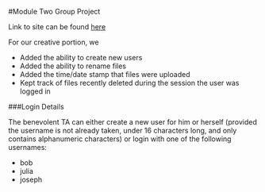 #Module Two Group Project

Link to site can be found [here](http://ec2-18-224-151-101.us-east-2.compute.amazonaws.com/~bzhao/module2_group/file_sharing_login.php)

For our creative portion, we 

- Added the ability to create new users
- Added the ability to rename files
- Added the time/date stamp that files were uploaded
- Kept track of files recently deleted during the session the user was logged in

###Login Details

The benevolent TA can either create a new user for him or herself (provided the username is not already taken, under 16 characters long, and only contains alphanumeric characters) or login with one of the following usernames:

- bob
- julia
- joseph